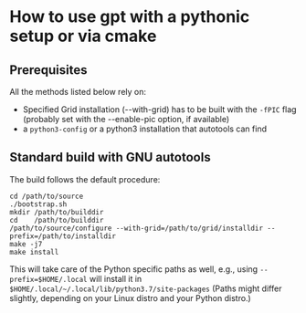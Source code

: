 # How to use gpt with a pythonic setup or via cmake

## Prerequisites

All the methods listed below rely on:

* Specified Grid installation (--with-grid) has to be built with the `-fPIC` flag
  (probably set with the --enable-pic option, if available)
* a `python3-config` or a python3 installation that
  autotools can find

## Standard build with GNU autotools

The build follows the default procedure:

    cd /path/to/source
    ./bootstrap.sh
    mkdir /path/to/builddir
    cd    /path/to/builddir
    /path/to/source/configure --with-grid=/path/to/grid/installdir --prefix=/path/to/installdir
    make -j7
    make install

This will take care of the Python specific paths as well,
e.g., using `--prefix=$HOME/.local`  will install it in
`$HOME/.local/~/.local/lib/python3.7/site-packages`
(Paths might differ slightly, depending on your Linux distro and
your Python distro.)
